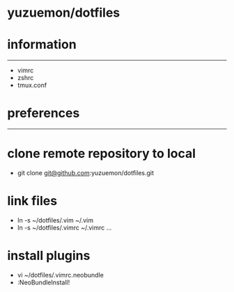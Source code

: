 yuzuemon/dotfiles
====

# information
----
* vimrc
* zshrc
* tmux.conf

# preferences
----
# clone remote repository to local
* git clone git@github.com:yuzuemon/dotfiles.git

# link files
* ln -s ~/dotfiles/.vim ~/.vim
* ln -s ~/dotfiles/.vimrc ~/.vimrc
...

# install plugins
* vi ~/dotfiles/.vimrc.neobundle
* :NeoBundleInstall!

